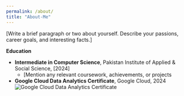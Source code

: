 ```yaml
---
permalink: /about/
title: "About-Me"
---
```


[Write a brief paragraph or two about yourself. Describe your passions, career goals, and interesting facts.]

**Education**

* **Intermediate in Computer Science**, Pakistan Institute of Applied & Social Science, [2024]
  * [Mention any relevant coursework, achievements, or projects
* **Google Cloud Data Analytics Certificate**, Google Cloud, 2024
![Google Cloud Data Analytics Certificate](../_pages/assets/images/certificate.jpg)
  


